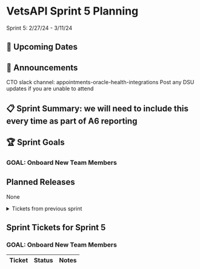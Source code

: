 # VetsAPI Sprint 5 Planning 
Sprint 5: 2/27/24 - 3/11/24

## 📅 Upcoming Dates 


## 📣 Announcements 
CTO slack channel: appointments-oracle-health-integrations 
	Post any DSU updates if you are unable to attend 

## 📋 Sprint Summary: we will need to include this every time as part of A6 reporting

## 🏆 Sprint Goals
### GOAL: Onboard New Team Members

## Planned Releases
None

<details>
<summary>Tickets from previous sprint</summary>
	
## Sprint Tickets from previous sprint
|Ticket | Status | Notes |
|-----:|-----------:| -----:|
|     New VFS Team Member Template Brittany Fowler #73592| In Progress|  rolled to sprint 4 |
|    SOCKS access for Brad Crosby #75371| In Progress   |  waiting on further direction, rolled sprint 4 |
|     VetsAPI: Determine routing strategy for Oracle Health appointment requests #75505| In Progress      | rolled to sprint 4  |
|     VetsAPI: Analyze VPG contract and determine appointment cancellation workflow and requirements #75506| Closed       | rolled to sprint4  |
|     VetsAPI: Research and document required tasks for connecting VetsAPI VAOS module to VPG #75507| In progress    |  rolled to sprint 4 |
|     New VFS Team Member Jenna Gaze #75523| In progress      |rolled to sprint 4   |
|     New VFS Team Member Clayton Hickock #75644| In progress   |  rolled to sprint 4 |
|     Complete integrated local setup - Devin #75636 |In progress     | added to sprint 4   |
|     Complete integrated local setup - Drew #75635| In progress       | added to sprint 4   |
|     Create Oracle Health cancellation feature flag #75638 | In progress       |  added to sprint 4  |
|     Update appointment PUT requests to use VPG #75639| Open       |  added to sprint 4  |
</details>


## Sprint Tickets for Sprint 5
### GOAL: Onboard New Team Members
|Ticket | Status | Notes |
|-----:|-----------:| -----:|
